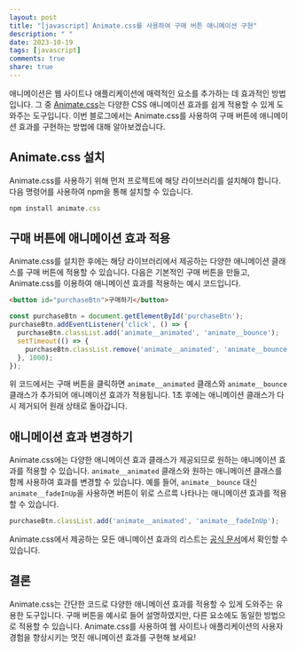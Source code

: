 ```yaml
---
layout: post
title: "[javascript] Animate.css를 사용하여 구매 버튼 애니메이션 구현"
description: " "
date: 2023-10-19
tags: [javascript]
comments: true
share: true
---
```


애니메이션은 웹 사이트나 애플리케이션에 매력적인 요소를 추가하는 데 효과적인 방법입니다. 그 중 [Animate.css](https://animate.style/)는 다양한 CSS 애니메이션 효과를 쉽게 적용할 수 있게 도와주는 도구입니다. 이번 블로그에서는 Animate.css를 사용하여 구매 버튼에 애니메이션 효과를 구현하는 방법에 대해 알아보겠습니다.

## Animate.css 설치

Animate.css를 사용하기 위해 먼저 프로젝트에 해당 라이브러리를 설치해야 합니다. 다음 명령어를 사용하여 npm을 통해 설치할 수 있습니다.

```javascript
npm install animate.css
```

## 구매 버튼에 애니메이션 효과 적용

Animate.css를 설치한 후에는 해당 라이브러리에서 제공하는 다양한 애니메이션 클래스를 구매 버튼에 적용할 수 있습니다. 다음은 기본적인 구매 버튼을 만들고, Animate.css를 이용하여 애니메이션 효과를 적용하는 예시 코드입니다.

```html
<button id="purchaseBtn">구매하기</button>
```

```javascript
const purchaseBtn = document.getElementById('purchaseBtn');
purchaseBtn.addEventListener('click', () => {
  purchaseBtn.classList.add('animate__animated', 'animate__bounce');
  setTimeout(() => {
    purchaseBtn.classList.remove('animate__animated', 'animate__bounce');
  }, 1000);
});
```

위 코드에서는 구매 버튼을 클릭하면 `animate__animated` 클래스와 `animate__bounce` 클래스가 추가되어 애니메이션 효과가 적용됩니다. 1초 후에는 애니메이션 클래스가 다시 제거되어 원래 상태로 돌아갑니다.

## 애니메이션 효과 변경하기

Animate.css에는 다양한 애니메이션 효과 클래스가 제공되므로 원하는 애니메이션 효과를 적용할 수 있습니다. `animate__animated` 클래스와 원하는 애니메이션 클래스를 함께 사용하여 효과를 변경할 수 있습니다. 예를 들어, `animate__bounce` 대신 `animate__fadeInUp`을 사용하면 버튼이 위로 스르륵 나타나는 애니메이션 효과를 적용할 수 있습니다.

```javascript
purchaseBtn.classList.add('animate__animated', 'animate__fadeInUp');
```

Animate.css에서 제공하는 모든 애니메이션 효과의 리스트는 [공식 문서](https://animate.style/)에서 확인할 수 있습니다.

## 결론

Animate.css는 간단한 코드로 다양한 애니메이션 효과를 적용할 수 있게 도와주는 유용한 도구입니다. 구매 버튼을 예시로 들어 설명하였지만, 다른 요소에도 동일한 방법으로 적용할 수 있습니다. Animate.css를 사용하여 웹 사이트나 애플리케이션의 사용자 경험을 향상시키는 멋진 애니메이션 효과를 구현해 보세요!